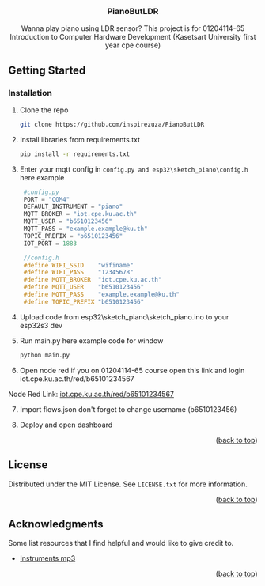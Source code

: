 <a name="readme-top"></a>


<!-- PROJECT SHIELDS -->
<!--
*** I'm using markdown from this link XD
*** https://www.markdownguide.org/basic-syntax/#reference-style-links
-->

<!-- PROJECT LOGO -->
<br />
<div align="center">

  <h3 align="center">PianoButLDR</h3>

  <p align="center">
    Wanna play piano using LDR sensor?
    This project is for 01204114-65 Introduction to Computer Hardware Development (Kasetsart University first year cpe course)
  </p>
</div>

## Getting Started

### Installation

1. Clone the repo
   ```sh
   git clone https://github.com/inspirezuza/PianoButLDR
   ```

2. Install libraries from requirements.txt
   ```sh
   pip install -r requirements.txt
   ```

3. Enter your mqtt config in `config.py and esp32\sketch_piano\config.h` here example
   ```python
    #config.py
    PORT = "COM4"
    DEFAULT_INSTRUMENT = "piano"
    MQTT_BROKER = "iot.cpe.ku.ac.th"
    MQTT_USER = "b6510123456" 
    MQTT_PASS = "example.example@ku.th"
    TOPIC_PREFIX = "b6510123456"
    IOT_PORT = 1883
   ```
   ```c
    //config.h
    #define WIFI_SSID    "wifiname"
    #define WIFI_PASS    "12345678"
    #define MQTT_BROKER  "iot.cpe.ku.ac.th"
    #define MQTT_USER    "b6510123456"  
    #define MQTT_PASS    "example.example@ku.th"      
    #define TOPIC_PREFIX "b6510123456"  
   ```

4. Upload code from esp32\sketch_piano\sketch_piano.ino to your esp32s3 dev

5. Run main.py here example code for window
   ```sh
   python main.py
   ```

6. Open node red if you on 01204114-65 course open this link and login iot.cpe.ku.ac.th/red/b65101234567

Node Red Link: [iot.cpe.ku.ac.th/red/b65101234567](iot.cpe.ku.ac.th/red/b65101234567) 

7. Import flows.json don't forget to change username (b6510123456)

8. Deploy and open dashboard

<p align="right">(<a href="#readme-top">back to top</a>)</p>

<!-- LICENSE -->
## License

Distributed under the MIT License. See `LICENSE.txt` for more information.

<p align="right">(<a href="#readme-top">back to top</a>)</p>

<!-- ACKNOWLEDGMENTS -->
## Acknowledgments

Some list resources that I find helpful and would like to give credit to.

* [Instruments mp3](https://github.com/gleitz/midi-js-soundfonts/tree/gh-pages/FatBoy)

<p align="right">(<a href="#readme-top">back to top</a>)</p>
